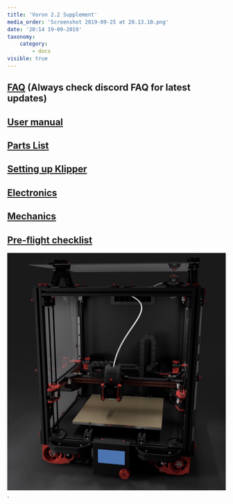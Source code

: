 ```yaml
---
title: 'Voron 2.2 Supplement'
media_order: 'Screenshot 2019-09-25 at 20.13.10.png'
date: '20:14 19-09-2019'
taxonomy:
    category:
        - docs
visible: true
---
```


## [FAQ](https://www.voron.dev/home/voron-2-2-supplement/faq) (Always check discord FAQ for latest updates)
## [User manual](https://www.voron.dev/home/voron-2-2-supplement/2-2-manual-breakdown)
## [Parts List](https://www.voron.dev/home/voron-2-2-supplement/voron-2-2-parts-list)
## [Setting up Klipper](https://www.voron.dev/home/voron-2-2-supplement/klipper)
## [Electronics](https://www.voron.dev/home/voron-2-2-supplement/electronics)
## [Mechanics](https://www.voron.dev/home/voron-2-2-supplement/mechanics)
## [Pre-flight checklist](https://www.voron.dev/home/voron-2-2-supplement/preflight-checklist)
![](Screenshot%202019-09-25%20at%2020.13.10.png) .
